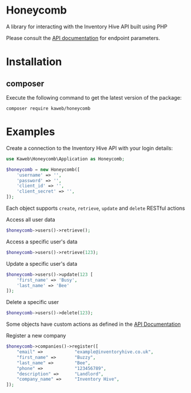 # Honeycomb
A library for interacting with the Inventory Hive API built using PHP

Please consult the [API documentation](https://www.inventoryhive.co.uk/api/documentation) for endpoint parameters.


# Installation

## composer
Execute the following command to get the latest version of the package:
```
composer require kaweb/honeycomb
```

# Examples

Create a connection to the Inventory Hive API with your login details:

```php
use Kaweb\Honeycomb\Application as Honeycomb;

$honeycomb = new Honeycomb([
	'username' => '',
	'password' => '',
	'client_id' => '',
	'client_secret' => '',
]);
```

Each object supports `create`,  `retrieve`,  `update` and `delete` RESTful actions

Access all user data
```php
$honeycomb->users()->retrieve();
```

Access a specific user's data
```php
$honeycomb->users()->retrieve(123);
```

Update a specific user's data
```php
$honeycomb->users()->update(123 [
	'first_name' => 'Busy',
	'last_name' => 'Bee'
]);
```

Delete a specific user
```php
$honeycomb->users()->delete(123);
```

Some objects have custom actions as defined in the [API Documentation](https://www.inventoryhive.co.uk/api/documentation)

Register a new company

```php
$honeycomb->companies()->register([
	"email" =>            "example@inventoryhive.co.uk",
    "first_name" =>       "Buzzy",
    "last_name" =>        "Bee",
    "phone" =>            "123456789",
    "description" =>      "Landlord",
    "company_name" =>     "Inventory Hive",
]);
```
